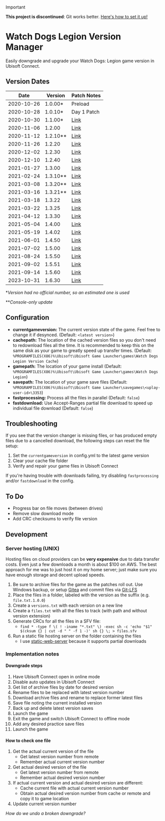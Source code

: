 > [!IMPORTANT]
> **This project is discontinued**: Git works better. [Here's how to set it up!](https://github.com/claabs/watch-dogs-legion-version-manager/blob/master/GitAlternative.md)

# Watch Dogs Legion Version Manager

Easily downgrade and upgrade your Watch Dogs: Legion game version in Ubisoft Connect.

## Version Dates

| Date       | Version  | Patch Notes                                                                                                                                                                                |
|------------|----------|--------------------------------------------------------------------------------------------------------------------------------------------------------------------------------------------|
| 2020-10-26 | 1.0.00*  | Preload                                                                                                                                                                                    |
| 2020-10-28 | 1.0.10*  | Day 1 Patch                                                                                                                                                                                |
| 2020-10-30 | 1.1.00*  | [Link](https://web.archive.org/web/20220331011627/https://forums.ubisoft.com/showthread.php/2285126-*COMPLETE*-Maintenance-for-Hotfix-Patch-October-28-(Xbox-amp-PS4)-amp-October-30-(PC)) |
| 2020-11-06 | 1.2.00   | [Link](https://web.archive.org/web/20220327230309/https://forums.ubisoft.com/showthread.php/2289326-Bug-Fixes-for-PlayStation-4-Xbox-One-and-Stadia-TU-2-0)                                |
| 2020-11-12 | 1.2.10** | [Link](https://web.archive.org/web/20220331061050/https://forums.ubisoft.com/showthread.php/2291783-TU2-10-Bug-fixes)                                                                      |
| 2020-11-26 | 1.2.20   | [Link](https://web.archive.org/web/20220331111258/https://forums.ubisoft.com/showthread.php/2297075-Patch-Notes-TU-2-20)                                                                   |
| 2020-12-02 | 1.2.30   | [Link](https://web.archive.org/web/20220331042232/https://forums.ubisoft.com/showthread.php/2299330-TU-2-30-Patch-Notes)                                                                   |
| 2020-12-10 | 1.2.40   | [Link](https://web.archive.org/web/20220331125617/https://forums.ubisoft.com/showthread.php/2302093-Title-Update-2-40-Patch-Notes)                                                         |
| 2021-01-27 | 1.3.00   | [Link](https://web.archive.org/web/20220331081614/https://forums.ubisoft.com/showthread.php/2315110-Title-Update-3-0-Patch-Notes)                                                          |
| 2021-02-24 | 1.3.10** | [Link](https://web.archive.org/web/20220331021548/https://forums.ubisoft.com/showthread.php/2323279-TU-3-1-Console-Update)                                                                 |
| 2021-03-08 | 1.3.20** | [Link](https://web.archive.org/web/20220331072050/https://forums.ubisoft.com/showthread.php/2325930-Title-Update-3-20-Patch-Notes)                                                         |
| 2021-03-16 | 1.3.21** | [Link](https://web.archive.org/web/20220331120400/https://forums.ubisoft.com/showthread.php/2327539-Hotfix-3-21-Patch-Notes)                                                               |
| 2021-03-18 | 1.3.22   | [Link](https://web.archive.org/web/20220331104540/https://forums.ubisoft.com/showthread.php/2327849-Title-Update-3-22-and-Online-Mode-for-PC-Patch-Notes)                                  |
| 2021-03-22 | 1.3.25   | [Link](https://web.archive.org/web/20220330192640/https://forums.ubisoft.com/showthread.php/2330961-Title-Update-3-25-Patch-Notes)                                                         |
| 2021-04-12 | 1.3.30   | [Link](https://web.archive.org/web/20220331144656/https://forums.ubisoft.com/showthread.php/2336678-Title-Update-3-30)                                                                     |
| 2021-05-04 | 1.4.00   | [Link](https://web.archive.org/web/20210723162441/https://forums.ubisoft.com/showthread.php/2340084-Title-Update-4-0-%E2%80%93-Patch-Notes)                                                |
| 2021-05-19 | 1.4.02   | [Link](https://web.archive.org/web/20231030021458/https://nitter.net/watchdogsgame/status/1395002581253070850)                                                                             |
| 2021-06-01 | 1.4.50   | [Link](https://web.archive.org/web/20220124190644/https://forums.ubisoft.com/showthread.php/2346244-Title-Update-4-5-%E2%80%93-Patch-Notes)                                                |
| 2021-07-02 | 1.5.00   | [Link](https://web.archive.org/web/20220320132939/https://forums.ubisoft.com/showthread.php/2352504-Title-Update-5-0-%E2%80%93-Patch-Notes)                                                |
| 2021-08-24 | 1.5.50   | [Link](https://web.archive.org/web/20220127054640/https://discussions.ubisoft.com/topic/104317/title-update-5-5-patch-notes)                                                               |
| 2021-09-02 | 1.5.51   | [Link](https://web.archive.org/web/20210902150340/https://discussions.ubisoft.com/topic/106738/tu-5-51-patch-notes?lang=en-US)                                                             |
| 2021-09-14 | 1.5.60   | [Link](https://web.archive.org/web/20230306221621/https://discussions.ubisoft.com/topic/108299/title-update-5-6-patch-notes?lang=en-US)                                                    |
| 2023-10-31 | 1.6.30   | [Link](https://steamdb.info/depot/2239551/history/)                                                                                                                                        |

\**Version had no official number, so an estimated one is used*

\*\**Console-only update*

## Configuration

* **currentgameversion:** The current version state of the game. Feel free to change it if desynced. (Default: `<latest version>`)
* **cachepath:** The location of the cached version files so you don't need to redownload files all the time. It is recommended to keep this on the same disk as your game to greatly speed up transfer times. (Default: `%PROGRAMFILES(X86)%\Ubisoft\Ubisoft Game Launcher\games\Watch Dogs Legion Version Cache`)
* **gamepath:** The location of your game install (Default: `%PROGRAMFILES(X86)%\Ubisoft\Ubisoft Game Launcher\games\Watch Dogs Legion`)
* **savepath:** The location of your game save files (Default: `%PROGRAMFILES(X86)%\Ubisoft\Ubisoft Game Launcher\savegames\<uplay-user-id>\3353`)
* **fastprocessing:** Process all the files in parallel (Default: `false`)
* **fastdownload:** Use Accept-Ranges partial file download to speed up individual file download (Default: `false`)

## Troubleshooting

If you see that the version changer is missing files, or has produced empty files due to a cancelled download, the following steps can reset the file setup:

1. Set the `currentgameversion` in config.yml to the latest game version
1. Clear your cache file folder
1. Verify and repair your game files in Ubisoft Connect

If you're having trouble with downloads failing, try disabling `fastprocessing` and/or `fastdownload` in the config.

## To Do

* Progress bar on file moves (between drives)
* Remove slow download mode
* Add CRC checksums to verify file version

## Development

### Server hosting (UNIX)

Hosting files on cloud providers can be **very expensive** due to data transfer costs. Even just a few downloads a month is about $100 on AWS. The best approach for me was to just host it on my home server; just make sure you have enough storage and decent upload speeds.

1. Be sure to archive files for the game as the patches roll out. Use Windows backup, or setup [Gitea](https://github.com/go-gitea/gitea) and commit files via [Git-LFS](https://git-lfs.github.com/)
1. Place the files in a folder, labeled with the version as the suffix (e.g. `file.txt.1.0.0`)
1. Create a `versions.txt` with each version on a new line
1. Create a `files.txt` with all the files to track (with path and without version extension)
1. Generate CRCs for all the files in a SFV file:
   * `find * -type f \( ! -iname "*.txt" \) -exec sh -c 'echo "$1" $(cksum {} | cut -d " " -f 1 -)' sh {} \; > files.sfv`
1. Run a static file hosting server on the folder containing the files
   * I use [static-web-server](https://github.com/joseluisq/static-web-server) because it supports partial downloads

### Implementation notes

#### Downgrade steps

1. Have Ubisoft Connect open in online mode
1. Disable auto updates in Ubisoft Connect
1. Get list of archive files by date for desired version
1. Rename files to be replaced with latest version number
1. Download archive files and rename to replace former latest files
1. Save file noting the current installed version
1. Back up and delete latest version saves
1. Launch the game
1. Exit the game and switch Ubisoft Connect to offline mode
1. Add any desired practice save files
1. Launch the game

#### How to check one file

1. Get the actual current version of the file
   * Get latest version number from remote
   * Remember actual current version number
1. Get actual desired version of the file
   * Get latest version number from remote
   * Remember actual desired version number
1. If actual current version and actual desired version are different:
   * Cache current file with actual current version number
   * Obtain actual desired version number from cache or remote and copy it to game location
1. Update current version number

*How do we undo a broken downgrade?*
